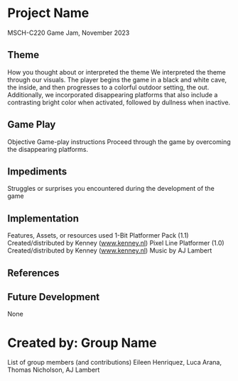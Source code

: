 # Project Name
MSCH-C220 Game Jam, November 2023

## Theme
How you thought about or interpreted the theme
We interpreted the theme through our visuals. The player begins the game in a black and white cave, the inside, and then progresses to a colorful outdoor setting, the out. Additionally, we incorporated disappearing platforms that also include a contrasting bright color when activated, followed by dullness when inactive. 

## Game Play
Objective
Game-play instructions
Proceed through the game by overcoming the disappearing platforms.

## Impediments
Struggles or surprises you encountered during the development of the game

## Implementation
Features, Assets, or resources used
1-Bit Platformer Pack (1.1) Created/distributed by Kenney (www.kenney.nl)
Pixel Line Platformer (1.0) Created/distributed by Kenney (www.kenney.nl)
Music by AJ Lambert 

## References

## Future Development
None

# Created by: Group Name
List of group members (and contributions)
Eileen Henriquez, Luca Arana, Thomas Nicholson, AJ Lambert
